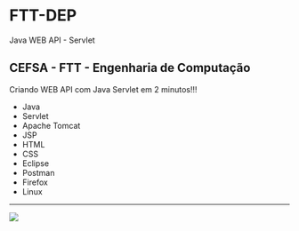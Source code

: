 # FTT-DEP
Java WEB API - Servlet

## CEFSA - FTT - Engenharia de Computação

Criando WEB API com Java Servlet em 2 minutos!!!

- Java
- Servlet
- Apache Tomcat
- JSP
- HTML
- CSS
- Eclipse
- Postman
- Firefox
- Linux

---

<img src="src/img/meme-java-verboso.jpg">
